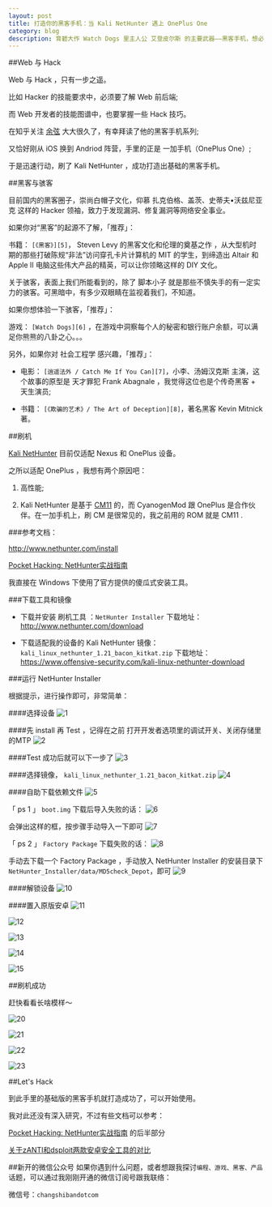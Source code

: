 ```yaml
---
layout: post
title: 打造你的黑客手机：当 Kali NetHunter 遇上 OnePlus One
category: blog
description: 育碧大作 Watch Dogs 里主人公 艾登皮尔斯 的主要武器——黑客手机，想必给大家留下了深刻的印象。用它骇入安保系统、摄像头、汽车、移动设备、红绿灯等，藉此获得无限想象的能力。这篇文章，就是我在看了知道创宇 余弦 大大的黑客手机系列之后，立即去尝试并写下的体验。
---
```


##Web 与 Hack

Web 与 Hack ，只有一步之遥。

比如 Hacker 的技能要求中，必须要了解 Web 前后端;

而 Web 开发者的技能图谱中，也要掌握一些 Hack 技巧。

在知乎关注 [余弦][1] 大大很久了，有幸拜读了他的黑客手机系列;

又恰好刚从 iOS 换到 Andriod 阵营，手里的正是 一加手机（OnePlus One）;

于是迅速行动，刷了 Kali NetHunter ，成功打造出基础的黑客手机。


##黑客与骇客

目前国内的黑客圈子，崇尚白帽子文化，仰慕 扎克伯格、盖茨、史蒂夫•沃兹尼亚克 这样的 Hacker 领袖，致力于发现漏洞、修复漏洞等网络安全事业。

如果你对“黑客”的起源不了解，「推荐」：

书籍： `[《黑客》][5]`， Steven Levy 的黑客文化和伦理的奠基之作 ，从大型机时期的那些打破陈规“非法”访问穿孔卡片计算机的 MIT 的学生，到缔造出 Altair 和 Apple II 电脑这些伟大产品的精英，可以让你领略这样的 DIY 文化。


关于骇客，表面上我们所能看到的，除了 脚本小子 就是那些不慎失手的有一定实力的骇客。可黑暗中，有多少双眼睛在监视着我们，不知道。

如果你想体验一下骇客，「推荐」：

游戏： `[Watch Dogs][6]` ，在游戏中洞察每个人的秘密和银行账户余额，可以满足你熊熊的八卦之心。。。


另外，如果你对 社会工程学 感兴趣，「推荐」：

+ 电影： `[逍遥法外 / Catch Me If You Can][7]`，小李、汤姆汉克斯 主演，这个故事的原型是 天才罪犯 Frank Abagnale ，我觉得这位也是个传奇黑客 + 天生演员;

+ 书籍： `[《欺骗的艺术》/ The Art of Deception][8]`，著名黑客 Kevin Mitnick 著。


##刷机

[Kali NetHunter][2] 目前仅适配 Nexus 和 OnePlus 设备。

之所以适配 OnePlus ，我想有两个原因吧：

1. 高性能;

2. Kali NetHunter 是基于 [CM11][3] 的，而 CyanogenMod 跟  OnePlus 是合作伙伴。在一加手机上，刷 CM 是很常见的，我之前用的 ROM 就是 CM11 .


###参考文档：

http://www.nethunter.com/install

[Pocket Hacking: NetHunter实战指南][4]

我直接在 Windows 下使用了官方提供的傻瓜式安装工具。

###下载工具和镜像

+ 下载并安装 刷机工具 ：`NetHunter Installer` 
下载地址：http://www.nethunter.com/download


+ 下载适配我的设备的 Kali NetHunter 镜像： `kali_linux_nethunter_1.21_bacon_kitkat.zip`
下载地址：https://www.offensive-security.com/kali-linux-nethunter-download


###运行 NetHunter Installer

根据提示，进行操作即可，非常简单：

####选择设备
![1](http://changshiban.qiniudn.com/post/150419/q1.png)

####先 install 再 Test ，记得在之前 打开开发者选项里的调试开关、关闭存储里的MTP
![2](http://changshiban.qiniudn.com/post/150419/q2.png)

####Test 成功后就可以下一步了
![3](http://changshiban.qiniudn.com/post/150419/q3.png)

####选择镜像， `kali_linux_nethunter_1.21_bacon_kitkat.zip`
![4](http://changshiban.qiniudn.com/post/150419/q4.png)

####自助下载依赖文件
![5](http://changshiban.qiniudn.com/post/150419/q5.png)

「 ps 1 」 `boot.img` 下载后导入失败的话：
![6](http://changshiban.qiniudn.com/post/150419/q6.png)

会弹出这样的框，按步骤手动导入一下即可
![7](http://changshiban.qiniudn.com/post/150419/q7.png)

「 ps 2 」 `Factory Package` 下载失败的话：
![8](http://changshiban.qiniudn.com/post/150419/q8.png)

手动去下载一个 Factory Package ，手动放入 NetHunter Installer 的安装目录下 `NetHunter_Installer/data/MD5check_Depot`，即可
![9](http://changshiban.qiniudn.com/post/150419/q9.png)

####解锁设备
![10](http://changshiban.qiniudn.com/post/150419/q10.png)

####置入原版安卓
![11](http://changshiban.qiniudn.com/post/150419/q11.png)

![12](http://changshiban.qiniudn.com/post/150419/q12.png)

![13](http://changshiban.qiniudn.com/post/150419/q13.png)

![14](http://changshiban.qiniudn.com/post/150419/q14.png)

![15](http://changshiban.qiniudn.com/post/150419/q15.png)





##刷机成功

赶快看看长啥模样～

![20](http://changshiban.qiniudn.com/post/150419/q20.png)

![21](http://changshiban.qiniudn.com/post/150419/q21.png)

![22](http://changshiban.qiniudn.com/post/150419/q22.png)

![23](http://changshiban.qiniudn.com/post/150419/q23.png)


##Let's Hack

到此手里的基础版的黑客手机就打造成功了，可以开始使用。

我对此还没有深入研究，不过有些文档可以参考：


[Pocket Hacking: NetHunter实战指南][4] 的后半部分

[关于zANTI和dsploit两款安卓安全工具的对比][9]


##新开的微信公众号
如果你遇到什么问题，或者想跟我探讨`编程、游戏、黑客、产品`话题，可以通过我刚刚开通的微信订阅号跟我联络：

微信号：`changshibandotcom`



[1]:   http://zhuanlan.zhihu.com/evilcos      " 余弦的知乎专栏"
[2]:   http://www.nethunter.com          "Nethunter 官网"
[3]:   http://www.cyanogenmod.org/        "CM 官网"
[4]:   http://drops.wooyun.org/tips/4634        "前往文章页面"

[6]:   https://www.baidu.com/s?ie=utf-8&f=3&rsv_bp=1&rsv_idx=1&tn=baidu&wd=%E7%9C%8B%E9%97%A8%E7%8B%97&rsv_pq=80dfa49d0000f351&rsv_t=9e12zY%2F3DfoAe8gTiNg1HUvxN%2BpO4YIQUNC4PKNr%2Bdt2qG8j3gM0d9eqzr4&rsv_enter=0&inputT=1910&rsv_sug3=36&rsv_sug1=19&oq=kanme&rsv_sug2=0&rsp=0&rsv_sug4=1911&bs=Catch%20Me%20If%20You%20Can              "百度一下这个"
[7]:   https://www.baidu.com/s?ie=utf-8&f=8&rsv_bp=1&rsv_idx=1&tn=baidu&wd=Catch%20Me%20If%20You%20Can&rsv_pq=ae105df90000ca4c&rsv_t=8c30q7SnEpjZwCIp1RsDZcF0buij1NXixfEjGt7tCtrQimpgPMdUu0%2FmxXA&rsv_enter=0&inputT=1004&rsv_sug3=32&rsv_sug1=14&rsv_n=2&rsv_sug4=1005&rsv_sug=1&bs=%E9%80%8D%E9%81%A5%E6%B3%95%E5%A4%96 "百度一下这个"
[8]:   https://www.baidu.com/s?ie=utf-8&f=3&rsv_bp=1&rsv_idx=1&tn=baidu&wd=%E6%AC%BA%E9%AA%97%E7%9A%84%E8%89%BA%E6%9C%AF&rsv_pq=8e982eba00001f58&rsv_t=fa77YBvI%2FmlI3%2F22FTdWMra9t%2FY7DGrtmVBxIadTl39Ixzc9Ldsnsl2FLoU&rsv_enter=1&inputT=3671&rsv_sug3=21&rsv_sug1=12&rsv_sug2=0&rsp=0&rsv_sug4=8794&rsv_sug=1&bs=Catch%20Me%20If%20You%20Can%20%E5%8E%9F%E5%9E%8B  "百度一下这个"
[9]:   http://drops.wooyun.org/mobile/2503      "前往文章页面" 
